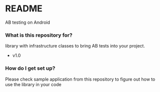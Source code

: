 # README #

AB testing on Android 

### What is this repository for? ###
library with infrastructure classes to bring AB tests into your project. 
* v1.0


### How do I get set up? ###
Please check sample application from this repository to figure out how to use the library in your code

